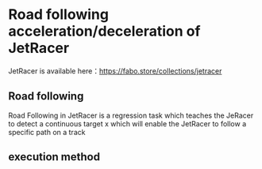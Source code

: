 # Road following acceleration/deceleration of JetRacer
JetRacer is available here：https://fabo.store/collections/jetracer

## Road following
Road Following in JetRacer is a regression task which teaches the JeRacer to detect a continuous target x which will enable the JetRacer to follow a specific path on a track

## execution method

